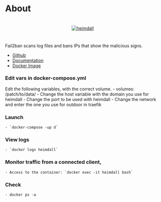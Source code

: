 # About

#

<p align="center">
    <a href="https://heimdall.site/">
        <img src="https://github.com/JuanRodenas/Docker-container-selfhosted/tree/main/Heimdall/heimdall.png" alt="heimdall">
    </a>
    <br>
</p>
<!-- markdownlint-enable MD033 -->

#

Fail2ban scans log files and bans IPs that show the malicious signs.

* [Github](https://github.com/linuxserver/Heimdall)
* [Documentation](https://heimdall.site/)
* [Docker Image](https://hub.docker.com/r/linuxserver/heimdall/)

### Edit vars in docker-compose.yml
Edit the following variables, with the correct volume.
	- volumes: /patch/to/data/
	- Change the host variable with the domain you use for heimdall
	- Change the port to be used with heimdall
	- Change the network and enter the one you use for outdoor in traefik

### Launch
	- `docker-compose -up d`

### View logs
	- `docker logs heimdall`

### Monitor traffic from a connected client,
	- Access to the container: `docker exec -it heimdall bash`

### Check
	- docker ps -a